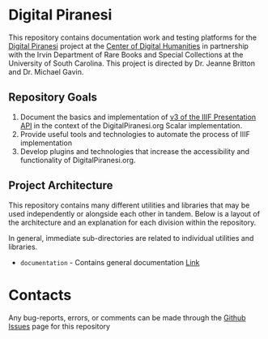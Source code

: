# Digital Piranesi

This repository contains documentation work and testing platforms for the [Digital Piranesi](http://digitalpiranesi.org/) project at the [Center of Digital Humanities](https://sc.edu/about/centers/digital_humanities/projects/digital_piranesi.php) in partnership with the Irvin Department of Rare Books and Special Collections at the University of South Carolina. This project is directed by Dr. Jeanne Britton and Dr. Michael Gavin.

## Repository Goals
1. Document the basics and implementation of [v3 of the IIIF Presentation API](https://iiif.io/api/presentation/3.0/) in the context of the DigitalPiranesi.org Scalar implementation.
2. Provide useful tools and technologies to automate the process of IIIF implementation
3. Develop plugins and technologies that increase the accessibility and functionality of DigitalPiranesi.org.

## Project Architecture

This repository contains many different utilities and libraries that may be used independently or alongside each other
in tandem. Below is a layout of the architecture and an explanation for each division within the repository.

In general, immediate sub-directories are related to individual utilities and libraries.

* ```documentation``` - Contains general documentation [Link](./documentation)

# Contacts

Any bug-reports, errors, or comments can be made through the [Github Issues](https://github.com/waltster/DigitalPiranesi/issues) page for this repository
